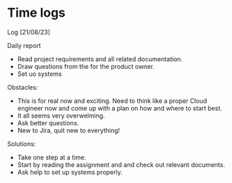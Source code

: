 # Time logs

Log [21/08/23]

Daily report


- Read project requirements and all related documentation. 
- Draw questions from the for the product owner.
- Set uo systems

Obstacles:

- This is for real now and exciting. Need to think like a proper Cloud engineer now and come up with a plan on how and where to start best.
- It all seems very overwelming.
- Ask better questions.
- New to Jira, quit new to everything!

Solutions:

- Take one step at a time.
- Start by reading the assignment and and check out relevant documents.
- Ask help to set up systems properly. 
